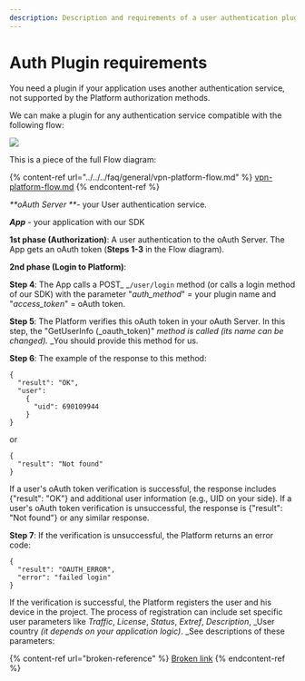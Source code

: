```yaml
---
description: Description and requirements of a user authentication plugin.
---
```


# Auth Plugin requirements

You need a plugin if your application uses another authentication service, not supported by the Platform  authorization methods.

We can make a plugin for any authentication service compatible with the following flow: &#x20;

![](../../../.gitbook/assets/auth\_flow.png)

This is a piece of the full Flow diagram:

{% content-ref url="../../../faq/general/vpn-platform-flow.md" %}
[vpn-platform-flow.md](../../../faq/general/vpn-platform-flow.md)
{% endcontent-ref %}

_**oAuth Server **_- your User authentication service.

_**App**_ - your application with our SDK

**1st phase (Authorization)**: A user authentication to the oAuth Server. The App gets an oAuth token (**Steps 1-3** in the Flow diagram).

**2nd phase (Login to Platform)**:&#x20;

**Step 4**: The App calls a POST_ _`/user/login` method (or calls a login method of our SDK) with the parameter "_auth\_method_" = your plugin name and "_access\_token_" = oAuth token.&#x20;

**Step 5**: The Platform verifies this oAuth token in your oAuth Server. In this step, the "GetUserInfo (_oauth\_token)" _method is called (its name can be changed)._ _You should provide this method for us.

**Step 6**: The example of the response to this method:&#x20;

```
{ 
  "result": "OK", 
  "user": 
    { 
      "uid": 690109944 
    } 
}
```

or

```
{ 
  "result": "Not found" 
}
```

If a user's oAuth token verification is successful, the response includes {"result": "OK"} and additional user information (e.g., UID on your side). If a user's oAuth token verification is unsuccessful, the response is {"result": "Not found"} or any similar response.&#x20;

**Step 7**:  If the verification is unsuccessful, the Platform returns an error code:

```
{
  "result": "OAUTH_ERROR",
  "error": "failed login"
}
```

If the verification is successful, the Platform registers the user and his device in the project. The process of registration can include set specific user parameters like _Traffic_, _License_, _Status_, _Extref_, _Description_, _User country _(it depends on your application logic)_. _See descriptions of these parameters:

{% content-ref url="broken-reference" %}
[Broken link](broken-reference)
{% endcontent-ref %}


